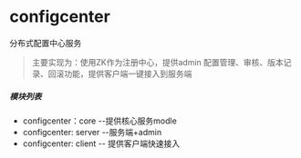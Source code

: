 # configcenter
分布式配置中心服务

> 主要实现为：使用ZK作为注册中心，提供admin 配置管理、审核、版本记录、回滚功能，提供客户端一键接入到服务端
##### 模块列表
* configcenter：core  --提供核心服务modle
* configcenter: server --服务端+admin 
* configcenter: client  -- 提供客户端快速接入

